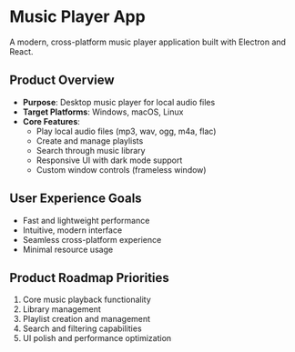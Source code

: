 # Music Player App

A modern, cross-platform music player application built with Electron and React.

## Product Overview

- **Purpose**: Desktop music player for local audio files
- **Target Platforms**: Windows, macOS, Linux
- **Core Features**:
  - Play local audio files (mp3, wav, ogg, m4a, flac)
  - Create and manage playlists
  - Search through music library
  - Responsive UI with dark mode support
  - Custom window controls (frameless window)

## User Experience Goals

- Fast and lightweight performance
- Intuitive, modern interface
- Seamless cross-platform experience
- Minimal resource usage

## Product Roadmap Priorities

1. Core music playback functionality
2. Library management
3. Playlist creation and management
4. Search and filtering capabilities
5. UI polish and performance optimization
